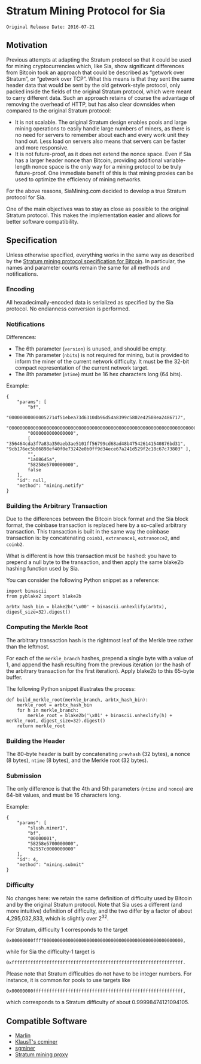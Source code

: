 # Stratum Mining Protocol for Sia

```
Original Release Date: 2016-07-21
```

## Motivation

Previous attempts at adapting the Stratum protocol so that it could be used for mining cryptocurrencies which, like Sia, show significant differences from Bitcoin took an approach that could be described as “getwork over Stratum”, or “getwork over TCP”. What this means is that they sent the same header data that would be sent by the old getwork-style protocol, only packed inside the fields of the original Stratum protocol, which were meant to carry different data. Such an approach retains of course the advantage of removing the overhead of HTTP, but has also clear downsides when compared to the original Stratum protocol:

*   It is not scalable. The original Stratum design enables pools and large mining operations to easily handle large numbers of miners, as there is no need for servers to remember about each and every work unit they hand out. Less load on servers also means that servers can be faster and more responsive.
*   It is not future-proof, as it does not extend the nonce space. Even if Sia has a larger header nonce than Bitcoin, providing additional variable-length nonce space is the only way for a mining protocol to be truly future-proof. One immediate benefit of this is that mining proxies can be used to optimize the efficiency of mining networks.

For the above reasons, SiaMining.com decided to develop a true Stratum protocol for Sia.

One of the main objectives was to stay as close as possible to the original Stratum protocol. This makes the implementation easier and allows for better software compatibility.

## Specification

Unless otherwise specified, everything works in the same way as described by the [Stratum mining protocol specification for Bitcoin](https://slushpool.com/help/#!/manual/stratum-protocol). In particular, the names and parameter counts remain the same for all methods and notifications.

### Encoding

All hexadecimally-encoded data is serialized as specified by the Sia protocol. No endianness conversion is performed.

### Notifications

Differences:

*   The 6th parameter (`version`) is unused, and should be empty.
*   The 7th parameter (`nbits`) is not required for mining, but is provided to inform the miner of the current network difficulty. It must be the 32-bit compact representation of the current network target.
*   The 8th parameter (`ntime`) must be 16 hex characters long (64 bits).

Example:

```
{
    "params": [
        "bf",
        "000000000000052714f51ebea73d6310db96d54a8399c5802e42508ea2486717",
        "00000000000000000000000000000000000000000000000000000000000000000000000000000000000000000000000000000000000000000000000000000000010000000000000020000000000000004e6f6e536961000000000000000000000000000000000000",
        "0000000000000000",
        [ "356464cda3f7a83a350aeb3ae5101ff56799cd68ad48b475426141540876bd31", "9cb176ec5b06898ef40f0e73242e0b0ff9d34ece67a241d529f2c18c67c73803" ],
        "",
        "1a08645a",
        "58258e5700000000",
        false
    ],
    "id": null,
    "method": "mining.notify"
}
```

### Building the Arbitrary Transaction

Due to the differences between the Bitcoin block format and the Sia block format, the coinbase transaction is replaced here by a so-called arbitrary transaction. This transaction is built in the same way the coinbase transaction is: by concatenating `coinb1`, `extranonce1`, `extranonce2`, and `coinb2`.

What is different is how this transaction must be hashed: you have to prepend a null byte to the transaction, and then apply the same blake2b hashing function used by Sia.

You can consider the following Python snippet as a reference:

```
import binascii
from pyblake2 import blake2b

arbtx_hash_bin = blake2b('\x00' + binascii.unhexlify(arbtx), digest_size=32).digest()
```

### Computing the Merkle Root

The arbitrary transaction hash is the rightmost leaf of the Merkle tree rather than the leftmost.

For each of the `merkle_branch` hashes, prepend a single byte with a value of 1, and append the hash resulting from the previous iteration (or the hash of the arbitrary transaction for the first iteration). Apply blake2b to this 65-byte buffer.

The following Python snippet illustrates the process:

```
def build_merkle_root(merkle_branch, arbtx_hash_bin):
    merkle_root = arbtx_hash_bin
    for h in merkle_branch:
        merkle_root = blake2b('\x01' + binascii.unhexlify(h) + merkle_root, digest_size=32).digest()
    return merkle_root
```

### Building the Header

The 80-byte header is built by concatenating `prevhash` (32 bytes), a nonce (8 bytes), `ntime` (8 bytes), and the Merkle root (32 bytes).

### Submission

The only difference is that the 4th and 5th parameters (`ntime` and `nonce`) are 64-bit values, and must be 16 characters long.

Example:

```
{
    "params": [
        "slush.miner1",
        "bf",
        "00000001",
        "58258e5700000000",
        "b2957c0000000000"
    ],
    "id": 4,
    "method": "mining.submit"
}
```

### Difficulty

No changes here: we retain the same definition of difficulty used by Bitcoin and by the original Stratum protocol. Note that Sia uses a different (and more intuitive) definition of difficulty, and the two differ by a factor of about 4,295,032,833, which is slightly over 2<sup>32</sup>.

For Stratum, difficulty 1 corresponds to the target

```
0x00000000ffff0000000000000000000000000000000000000000000000000000,
```

while for Sia the difficulty-1 target is

```
0xffffffffffffffffffffffffffffffffffffffffffffffffffffffffffffffff.
```

Please note that Stratum difficulties do not have to be integer numbers. For instance, it is common for pools to use targets like

```
0x00000000ffffffffffffffffffffffffffffffffffffffffffffffffffffffff,
```

which corresponds to a Stratum difficulty of about 0.99998474121094105.

## Compatible Software

* [Marlin](https://siamining.com/marlin)
* [KlausT's ccminer](https://github.com/KlausT/ccminer)
* [sgminer](https://github.com/SiaMining/sgminer)
* [Stratum mining proxy](https://github.com/SiaMining/stratum-mining-proxy/)
